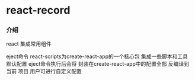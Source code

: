 # react-record

### 介绍

react 集成常用组件

eject命令
react-scripts为create-react-app的一个核心包 集成一些脚本和工具
默认配置 eject命令执行后会将 封装在create-react-app中的配置全部
反编译到当前 项目 用户可进行自定义配置
